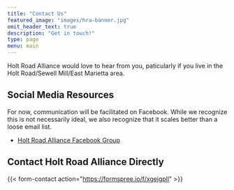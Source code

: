```yaml
---
title: "Contact Us"
featured_image: "images/hra-banner.jpg"
omit_header_text: true
description: "Get in touch!"
type: page
menu: main
---
```

Holt Road Alliance would love to hear from you, paticularly if you live in the
Holt Road/Sewell Mill/East Marietta area.

## Social Media Resources

For now, communication will be facilitated on Facebook.  While we recognize this
is not necessarily ideal, we also recognize that it scales better than a loose
email list.

- [Holt Road Alliance Facebook Group](https://www.facebook.com/groups/1381726902425845)


## Contact Holt Road Alliance Directly

{{< form-contact action="https://formspree.io/f/xgejgpll"  >}}
